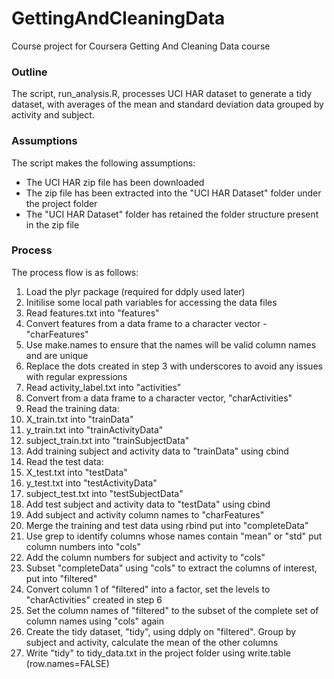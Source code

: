 # GettingAndCleaningData
Course project for Coursera Getting And Cleaning Data course

### Outline
The script, run_analysis.R, processes UCI HAR dataset to generate a tidy dataset, with averages of the mean and standard deviation data grouped by activity and subject.

### Assumptions
The script makes the following assumptions:
* The UCI HAR zip file has been downloaded
* The zip file has been extracted into the "UCI HAR Dataset" folder under the project folder
* The "UCI HAR Dataset" folder has retained the folder structure present in the zip file

### Process
The process flow is as follows:

1. Load the plyr package (required for ddply used later)
2. Initilise some local path variables for accessing the data files
3. Read features.txt into "features"
4. Convert features from a data frame to a character vector - "charFeatures"
5. Use make.names to ensure that the names will be valid column names and are unique
6. Replace the dots created in step 3 with underscores to avoid any issues with regular expressions
7. Read activity_label.txt into "activities"
8. Convert from a data frame to a character vector, "charActivities"
9. Read the training data:
  1. X_train.txt into "trainData"
  2. y_train.txt into "trainActivityData"
  3. subject_train.txt into "trainSubjectData"
10. Add training subject and activity data to "trainData" using cbind
11. Read the test data:
  1. X_test.txt into "testData"
  2. y_test.txt into "testActivityData"
  3. subject_test.txt into "testSubjectData"
12. Add test subject and activity data to "testData" using cbind
13. Add subject and activity column names to "charFeatures"
14. Merge the training and test data using rbind put into "completeData"
15. Use grep to identify columns whose names contain "mean" or "std" put column numbers into "cols"
16. Add the column numbers for subject and activity to "cols"
17. Subset "completeData" using "cols" to extract the columns of interest, put into "filtered"
18. Convert column 1 of "filtered" into a factor, set the levels to "charActivities" created in step 6
19. Set the column names of "filtered" to the subset of the complete set of column names using "cols" again
20. Create the tidy dataset, "tidy", using ddply on "filtered". Group by subject and activity, calculate the mean of the other columns
21. Write "tidy" to tidy_data.txt in the project folder using write.table (row.names=FALSE)
